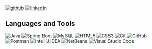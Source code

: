 
<!--[![Portfolio](https://img.shields.io/badge/Portfolio-CEE7FF?style=for-the-badge&labelColor=black&link=https%3A%2F%2Flauragomezruiz.netlify.app%2F)](https://lauragomezruiz.netlify.app/)-->
[![github](https://img.shields.io/static/v1?label=&message=github&color=171515&logo=github&logoColor=white&style=for-the-badge)](https://github.com/lgomezruiz)
[![linkedin](https://img.shields.io/static/v1?label=&message=linkedin&color=0e76a8&logo=linkedin&logoColor=white&style=for-the-badge)](https://www.linkedin.com/in/lgomezruiz/)
<!--[![instagram](https://img.shields.io/badge/Instagram-E4405F?style=for-the-badge&logo=instagram&logoColor=white)](https://www.instagram.com/onebreathlaura/)-->

<!-- 
## About Me

- 💻 All my projects are available at my [Portfolio](https://lauragomezruiz.netlify.app/)

- 🔭 I’m currently working on [RPG Game](https://github.com/lgomezruiz/RPG_GAME1)

- 🌱 I’m currently learning **Java, SQL, Python, Git**

- 👀 I’m looking for an amazing company to develop myself

- 💪 I'm eager to keep learning

-->

## Languages and Tools

  ![Java](https://img.shields.io/badge/Java-ED8B00?style=for-the-badge&logo=java&logoColor=white)
  ![Spring Boot](https://img.shields.io/badge/Spring%20Boot-6DB33F?style=for-the-badge&logo=springboot&labelColor=black)
  ![MySQL](https://img.shields.io/badge/MySQL-4479A1?style=for-the-badge&logo=MySQL&logoColor=white)
  ![HTML5](https://img.shields.io/badge/HTML5-E34F26?style=for-the-badge&logo=HTML5&logoColor=white)
  ![CSS3](https://img.shields.io/badge/CSS3-1572B6?style=for-the-badge&logo=CSS3&logoColor=white)
  ![Git](https://img.shields.io/badge/Git-F05032?style=for-the-badge&logo=Git&logoColor=white)
  ![GitHub](https://img.shields.io/badge/GitHub-181717?style=for-the-badge&logo=github&logoColor=white)
  ![Postman](https://img.shields.io/badge/Postman-FF6C37?style=for-the-badge&logo=postman&labelColor=black)
  ![IntelliJ IDEA](https://img.shields.io/badge/IntelliJ%20IDEA-%23000000?style=for-the-badge&logo=intellijidea&labelColor=black)
  ![NetBeans](https://img.shields.io/badge/NetBeans-1B6AC6?style=for-the-badge&logo=apachenetbeanside&logoColor=white)
  ![Visual Studio Code](https://img.shields.io/badge/Visual%20Studio%20Code-007ACC?style=for-the-badge&logo=visualstudiocode&logoColor=white)

<!-- <p><img align="center" src="https://github-readme-stats.vercel.app/api/top-langs?username=lgomezruiz&show_icons=true&locale=en&layout=compact" alt="lgomezruiz" /></p> -->

